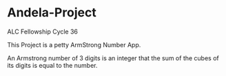# Andela-Project
ALC Fellowship Cycle 36


This Project is a petty ArmStrong Number App.

An Armstrong number of 3 digits is an integer that the sum of
the cubes of its digits is equal to the number.
